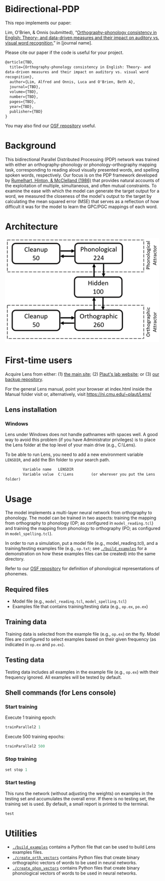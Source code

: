 # Bidirectional-PDP
This repo implements our paper:

Lim, O'Brien, & Onnis (submitted), “[Orthography-phonology consistency in English: Theory- and data-driven measures and their impact on auditory vs. visual word recognition](https://osf.io/wdzqc/?view_only=d6ef4592811441779ce7e8801dec805d),” in [journal name].

Please cite our paper if the code is useful for your project.
```
@article{TBD,
  title={Orthography-phonology consistency in English: Theory- and data-driven measures and their impact on auditory vs. visual word recognition},
  author={Lim, Alfred and Onnis, Luca and O'Brien, Beth A},
  journal={TBD},
  volume={TBD},
  number={TBD},
  pages={TBD},
  year={TBD},
  publisher={TBD}
}
```
You may also find our [OSF repository](https://osf.io/wdzqc/?view_only=d6ef4592811441779ce7e8801dec805d) useful.

# Background
This bidirectional Parallel Distributed Processing (PDP) network was trained with either an orthography-phonology or phonology-orthography mapping task, corresponding to reading aloud visually presented words, and spelling spoken words, respectively. Our focus is on the PDP framework developed by [Rumelhart, Hinton, & McClelland (1986)](https://doi.org/10.7551/mitpress/5236.003.0018) that provides natural accounts of the exploitation of multiple, simultaneous, and often mutual constraints. To examine the ease with which the model can generate the target output for a word, we measured the closeness of the model's output to the target by calculating the mean squared error (MSE) that serves as a reflection of how difficult it was for the model to learn the GPC/PGC mappings of each word. 

# Architecture
<img src="architecture.png" width="500">

# First-time users
Acquire Lens from either: (1) [the main site](https://ni.cmu.edu/~plaut/Lens/Manual/index.html); (2) [Plaut's lab website](https://www.cnbc.cmu.edu/~plaut/Resources.html); or (3) [our backup repository](https://github.com/alfred-lim/Lens). 

For the general Lens manual, point your browser at index.html inside the Manual folder visit or, alternatively, visit https://ni.cmu.edu/~plaut/Lens/

## Lens installation
### Windows
Lens under Windows does not handle pathnames with spaces well. A good way to avoid this problem (if you have Administrator privileges) is to place the Lens
folder at the top level of your main drive (e.g., C:\Lens). 

To be able to run Lens, you need to add a new environment variable `LENSDIR`, and add the Bin folder to your search path. 
```
        Variable name   LENSDIR
        Variable value  C:\Lens        (or wherever you put the Lens folder)
```

# Usage
The model implements a multi-layer neural network from orthography to phonology. The model can be trained in two aspects: training the mapping from orthography to phonology (OP; as configured in ``model_reading.tcl``) and training the mapping from phonology to orthography (PO; as configured in ``model_spelling.tcl``).

In order to run a simulation, put a model file (e.g., model_reading.tcl), and a training/testing examples file (e.g., ``op.txt``; see [`./build_examples`](build_examples/) for a demonstration on how these examples files can be created) into the same directory.

Refer to our [OSF repository](https://osf.io/wdzqc/?view_only=d6ef4592811441779ce7e8801dec805d) for definition of phonological representations of phonemes.

## Required files
* Model file (e.g., ``model_reading.tcl``, ``model_spelling.tcl``)
* Examples file that contains training/testing data (e.g., ``op.ex``, ``po.ex``)

## Training data
Training data is selected from the example file (e.g., ``op.ex``) on the fly. Model files are configured to select examples based on their given frequency (as indicated in ``op.ex`` and ``po.ex``). 

## Testing data
Testing data includes all examples in the example file (e.g., ``op.ex``) with their frequency ignored. All examples will be tested by default.

## Shell commands (for Lens console)
### Start training
Execute 1 training epoch:
```c
trainParallel2 1
```

Execute 500 training epochs:
```c
trainParallel2 500
```

### Stop training
```c
set stop 1
```

### Start testing
This runs the network (without adjusting the weights) on examples in the testing set and accumulates the overall error. If there is no testing set, the training set is used. 
By default, a small report is printed to the terminal.
```c
test
```

# Utilities
+ [`./build_examples`](build_examples/) contains a Python file that can be used to build Lens examples files.
+ [`./create_orth_vectors`](create_orth_vectors/) contains Python files that create binary orthographic vectors of words to be used in neural networks.
+ [`./create_phon_vectors`](create_phon_vectors/) contains Python files that create binary phonological vectors of words to be used in neural networks.
